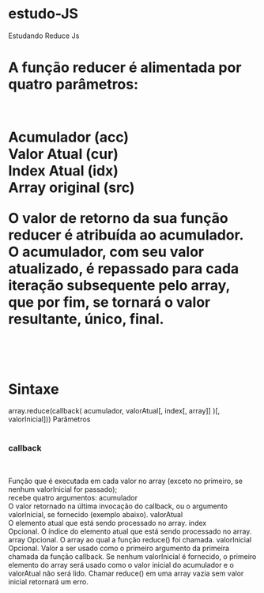 # estudo-JS
Estudando Reduce Js 
<h1>A função reducer é alimentada por quatro parâmetros:<h1>
<br>
Acumulador (acc)<br>
Valor Atual (cur)<br>
Index Atual (idx)<br>
Array original (src)
<br>

O valor de retorno da sua função reducer é atribuída ao acumulador. O acumulador, com seu valor atualizado,
é repassado para cada iteração subsequente pelo array, que por fim, se tornará o valor resultante, único, final.
<br><br><br>
<h1>Sintaxe</h1>
array.reduce(callback( acumulador, valorAtual[, index[, array]] )[, valorInicial]))
Parâmetros<br><br>
<h3> callback </h3>
<br>

Função que é executada em cada valor no array (exceto no primeiro, se nenhum valorInicial for passado);<br>
recebe quatro argumentos: acumulador<br>
O valor retornado na última invocação do callback, ou o argumento valorInicial, se fornecido (exemplo abaixo).
valorAtual<br>
O elemento atual que está sendo processado no array.
index<br>
Opcional. O índice do elemento atual que está sendo processado no array.
array
Opcional. O array ao qual a função reduce() foi chamada.
valorInicial
Opcional. Valor a ser usado como o primeiro argumento da primeira chamada da função callback. 
Se nenhum valorInicial é fornecido, o primeiro elemento do array será usado como o valor inicial do acumulador e o valorAtual não será lido. 
Chamar reduce() em uma array vazia sem valor inicial retornará um erro.
